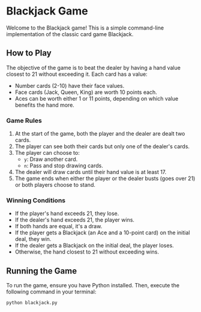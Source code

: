 # Blackjack Game

Welcome to the Blackjack game! This is a simple command-line implementation of the classic card game Blackjack. 

## How to Play

The objective of the game is to beat the dealer by having a hand value closest to 21 without exceeding it. Each card has a value:
- Number cards (2-10) have their face values.
- Face cards (Jack, Queen, King) are worth 10 points each.
- Aces can be worth either 1 or 11 points, depending on which value benefits the hand more.

### Game Rules

1. At the start of the game, both the player and the dealer are dealt two cards.
2. The player can see both their cards but only one of the dealer's cards.
3. The player can choose to:
    - `y`: Draw another card.
    - `n`: Pass and stop drawing cards.
4. The dealer will draw cards until their hand value is at least 17.
5. The game ends when either the player or the dealer busts (goes over 21) or both players choose to stand.

### Winning Conditions

- If the player's hand exceeds 21, they lose.
- If the dealer's hand exceeds 21, the player wins.
- If both hands are equal, it's a draw.
- If the player gets a Blackjack (an Ace and a 10-point card) on the initial deal, they win.
- If the dealer gets a Blackjack on the initial deal, the player loses.
- Otherwise, the hand closest to 21 without exceeding wins.

## Running the Game

To run the game, ensure you have Python installed. Then, execute the following command in your terminal:

```bash
python blackjack.py
